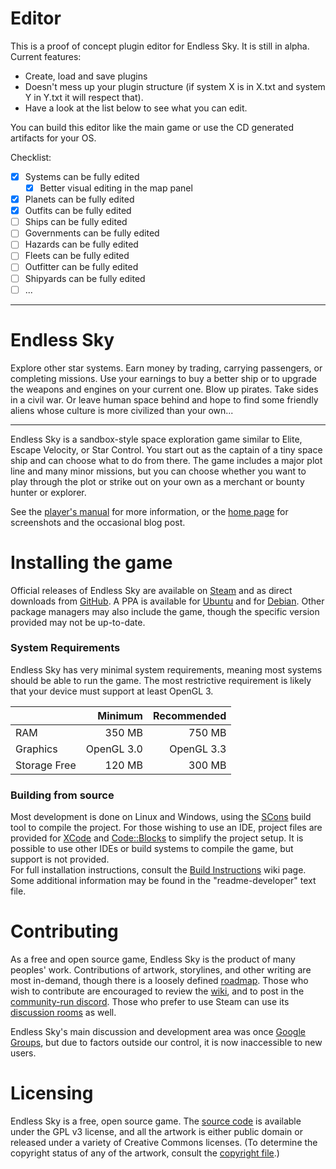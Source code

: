 # Editor

This is a proof of concept plugin editor for Endless Sky. It is still in alpha. Current features:

- Create, load and save plugins
- Doesn't mess up your plugin structure (if system X is in X.txt and system Y in Y.txt it will respect that).
- Have a look at the list below to see what you can edit.

You can build this editor like the main game or use the CD generated artifacts for your OS.

Checklist:

- [x] Systems can be fully edited
	- [x] Better visual editing in the map panel
- [x] Planets can be fully edited
- [x] Outfits can be fully edited
- [ ] Ships can be fully edited
- [ ] Governments can be fully edited
- [ ] Hazards can be fully edited
- [ ] Fleets can be fully edited
- [ ] Outfitter can be fully edited
- [ ] Shipyards can be fully edited
- [ ] ...

------

# Endless Sky

Explore other star systems. Earn money by trading, carrying passengers, or completing missions. Use your earnings to buy a better ship or to upgrade the weapons and engines on your current one. Blow up pirates. Take sides in a civil war. Or leave human space behind and hope to find some friendly aliens whose culture is more civilized than your own...

------

Endless Sky is a sandbox-style space exploration game similar to Elite, Escape Velocity, or Star Control. You start out as the captain of a tiny space ship and can choose what to do from there. The game includes a major plot line and many minor missions, but you can choose whether you want to play through the plot or strike out on your own as a merchant or bounty hunter or explorer.

See the [player's manual](https://github.com/endless-sky/endless-sky/wiki/PlayersManual) for more information, or the [home page](https://endless-sky.github.io/) for screenshots and the occasional blog post.

# Installing the game
Official releases of Endless Sky are available on [Steam](https://store.steampowered.com/app/404410/Endless_Sky/) and as direct downloads from [GitHub](https://github.com/endless-sky/endless-sky/releases). A PPA is available for [Ubuntu](https://launchpad.net/~mzahniser/+archive/ubuntu/endless-sky) and for [Debian](https://packages.debian.org/source/sid/endless-sky). Other package managers may also include the game, though the specific version provided may not be up-to-date.

### System Requirements
Endless Sky has very minimal system requirements, meaning most systems should be able to run the game. The most restrictive requirement is likely that your device must support at least OpenGL 3.

|| Minimum | Recommended |
|---|----:|----:|
|RAM | 350 MB | 750 MB |
|Graphics | OpenGL 3.0 | OpenGL 3.3 |
|Storage Free | 120 MB | 300 MB |

### Building from source
Most development is done on Linux and Windows, using the [SCons](https://scons.org/) build tool to compile the project. For those wishing to use an IDE, project files are provided for [XCode](https://developer.apple.com/xcode/) and [Code::Blocks](https://www.codeblocks.org/) to simplify the project setup. It is possible to use other IDEs or build systems to compile the game, but support is not provided.  
For full installation instructions, consult the [Build Instructions](https://github.com/endless-sky/endless-sky/wiki/BuildInstructions) wiki page. Some additional information may be found in the "readme-developer" text file.

# Contributing
As a free and open source game, Endless Sky is the product of many peoples' work. Contributions of artwork, storylines, and other writing are most in-demand, though there is a loosely defined [roadmap](https://github.com/endless-sky/endless-sky/wiki/DevelopmentRoadmap). Those who wish to contribute are encouraged to review the [wiki](https://github.com/endless-sky/endless-sky/wiki), and to post in the [community-run discord](https://discord.gg/ZeuASSx). Those who prefer to use Steam can use its [discussion rooms](https://steamcommunity.com/app/404410/discussions/) as well.

Endless Sky's main discussion and development area was once [Google Groups](https://groups.google.com/g/endless-sky), but due to factors outside our control, it is now inaccessible to new users.

# Licensing
Endless Sky is a free, open source game. The [source code](https://github.com/endless-sky/endless-sky/) is available under the GPL v3 license, and all the artwork is either public domain or released under a variety of Creative Commons licenses. (To determine the copyright status of any of the artwork, consult the [copyright file](https://github.com/endless-sky/endless-sky/blob/master/copyright).)
